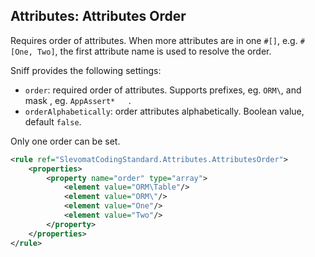 ## Attributes: Attributes Order

Requires order of attributes. When more attributes are in one `#[]`, e.g. `#[One, Two]`, the first attribute name is used to resolve the order.

Sniff provides the following settings:

*   `order`: required order of attributes. Supports prefixes, eg. `ORM\`, and mask , eg. `AppAssert*   `.
*   `orderAlphabetically`: order attributes alphabetically. Boolean value, default `false`.

Only one order can be set.

```xml
<rule ref="SlevomatCodingStandard.Attributes.AttributesOrder">
	<properties>
		<property name="order" type="array">
			<element value="ORM\Table"/>
			<element value="ORM\"/>
			<element value="One"/>
			<element value="Two"/>
		</property>
	</properties>
</rule>
```

